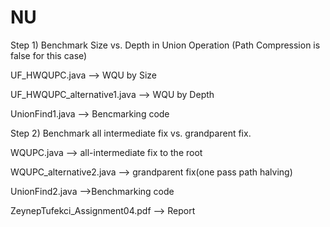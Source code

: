 # NU

Step 1) Benchmark Size vs. Depth in Union Operation (Path Compression is false for this case)

UF_HWQUPC.java --> WQU by Size

UF_HWQUPC_alternative1.java --> WQU by Depth

UnionFind1.java --> Bencmarking code

Step 2) Benchmark all intermediate fix vs. grandparent fix.

WQUPC.java --> all-intermediate fix to the root

WQUPC_alternative2.java --> grandparent fix(one pass path halving)

UnionFind2.java -->Benchmarking code 

ZeynepTufekci_Assignment04.pdf --> Report
